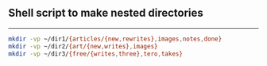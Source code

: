 ## Shell script to make nested directories
---
```bash
mkdir -vp ~/dir1/{articles/{new,rewrites},images,notes,done}
mkdir -vp ~/dir2/{art/{new,writes},images}
mkdir -vp ~/dir3/{free/{writes,three},tero,takes}
```